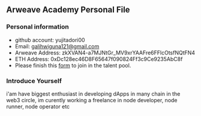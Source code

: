 ## Arweave Academy Personal File

### Personal information

- github account: yujitadori00
- Email: galihwiguna121@gmail.com
- Arweave Address: zkXVAN4-a7MJNtGr_MV9xrYAAFre6FFlcOtsfNQtFN4
- ETH Address: 0xDc128ec46D8F65647f090824Ff3c9Ce9235AbC8f
- Please finish this [form](https://docs.google.com/forms/d/e/1FAIpQLSfWA5fIIcBgmRppm3jNz5vmf9Mai_QMVil-2pO4r7YKn_Zhtw/viewform?usp=sf_link) to join in the talent pool.

### Introduce Yourself
 i'am have biggest enthusiast in developing dApps in many chain in the web3 circle, im curently working a freelance in node developer, node runner, node operator etc
